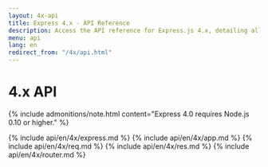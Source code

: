```yaml
---
layout: 4x-api
title: Express 4.x - API Reference
description: Access the API reference for Express.js 4.x, detailing all modules, methods, and properties for building web applications with this version.
menu: api
lang: en
redirect_from: "/4x/api.html"
---
```

<div id="api-doc" markdown="1">

  <h1>4.x API</h1>

  {% include admonitions/note.html content="Express 4.0 requires Node.js 0.10 or higher." %}

  {% include api/en/4x/express.md %}
  {% include api/en/4x/app.md %}
  {% include api/en/4x/req.md %}
  {% include api/en/4x/res.md %}
  {% include api/en/4x/router.md %}

</div>
